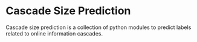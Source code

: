 # Cascade Size Prediction

Cascade size prediction is a collection of python modules to predict labels related to online information cascades. 
